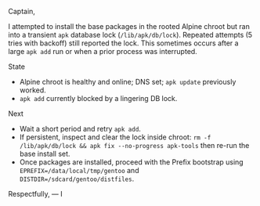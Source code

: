 Captain,

I attempted to install the base packages in the rooted Alpine chroot but ran into a transient `apk` database lock (`/lib/apk/db/lock`). Repeated attempts (5 tries with backoff) still reported the lock. This sometimes occurs after a large `apk add` run or when a prior process was interrupted.

State
- Alpine chroot is healthy and online; DNS set; `apk update` previously worked.
- `apk add` currently blocked by a lingering DB lock.

Next
- Wait a short period and retry `apk add`.
- If persistent, inspect and clear the lock inside chroot: `rm -f /lib/apk/db/lock && apk fix --no-progress apk-tools` then re-run the base install set.
- Once packages are installed, proceed with the Prefix bootstrap using `EPREFIX=/data/local/tmp/gentoo` and `DISTDIR=/sdcard/gentoo/distfiles`.

Respectfully,
— I

